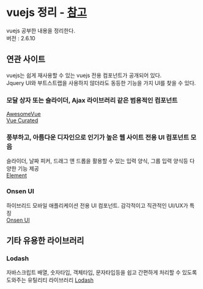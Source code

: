 # vuejs 정리 - [참고](https://rintiantta.github.io/jpub-vue/)
vuejs 공부한 내용을 정리한다.  
버전 : 2.6.10

## 연관 사이트
vuejs는 쉽게 재사용할 수 있는 vuejs 전용 컴포넌트가 공개되어 있다.  
Jquery UI와 부트스트랩을 사용하지 않더라도 동등한 기능을 가지 UI를 찾을 수 있다.  
  
### 모달 상자 또는 슬라이더, Ajax 라이브러리 같은 범용적인 컴포넌트
[AwesomeVue](https://github.com/vuejs/awesome-vue)  
[Vue Curated](https://curated.vuejs.org)

### 풍부하고, 아름다운 디자인으로 인기가 높은 웹 사이트 전용 UI 컴포넌트 모음
슬라이더, 날짜 피커, 드래그 앤 드롭을 활용할 수 있는 입력 양식, 그룹 입력 양식등 다양한 기능 제공  
[Element](http://element.eleme.io)

### Onsen UI
하이브리드 모바일 애플리케이션 전용 UI 컴포넌트. 감각적이고 직관적인 UI/UX가 특징  
[Onsen UI](https://onsen.io)


## 기타 유용한 라이브러리
### Lodash
자바스크립트 배열, 숫자타입, 객체타입, 문자타입등을 쉽고 간편하게 처리할 수 있도록 도와주는 유틸리티 라이브러리
[Lodash](https://lodash.com/)


